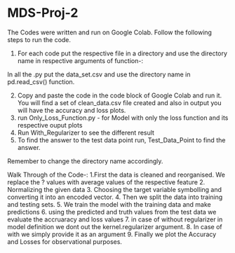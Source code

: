 # MDS-Proj-2
The Codes were written and run on Google Colab. Follow the following steps to run the code.
1. For each code put the respective file in a directory and use the directory name in respective arguments of function-:

  In all the .py put the data_set.csv and use the directory name in                  pd.read_csv() function.

2. Copy and paste the code in the code block of Google Colab and run it. You will find a set of clean_data.csv file created and also in output you will have the accuracy and loss plots.
3. run Only_Loss_Function.py - for Model with only the loss function and its respective ouput plots
4. Run With_Regularizer to see the different result
5. To find the answer to the test data point run, Test_Data_Point to find the answer.

Remember to change the directory name accordingly.

Walk Through of the Code-:
1.First the data is cleaned and reorganised. We replace the ? values with average values of the respective feature
2. Normalizing the given data
3. Choosing the target variable symbolling and converting it into an encoded vector.
4. Then we split the data into training and testing sets.
5. We train the model with the training data and make predictions
6. using the predicted and truth values from the test data we evaluate the accruaracy and loss values
7. in case of without regularizer in model definition we dont out the kernel.regularizer argument.
8. In case of with we simply provide it as an argument
9. Finally we plot the Accuracy and Losses for observational purposes.
